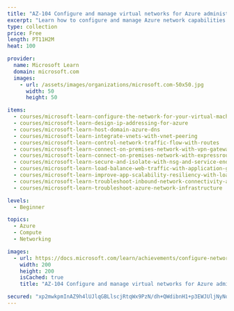 ```yaml
---
title: "AZ-104 Configure and manage virtual networks for Azure administrators"
excerpt: "Learn how to configure and manage Azure network capabilities like connectivity services, application protection, application delivery, and network monitoring services. This learning path helps prepare you for Exam AZ-104: Microsoft Azure Administrator."
type: collection
price: Free
length: PT11H2M
heat: 100

provider:
  name: Microsoft Learn
  domain: microsoft.com
  images:
    - url: /assets/images/organizations/microsoft.com-50x50.jpg
      width: 50
      height: 50

items:
  - courses/microsoft-learn-configure-the-network-for-your-virtual-machines
  - courses/microsoft-learn-design-ip-addressing-for-azure
  - courses/microsoft-learn-host-domain-azure-dns
  - courses/microsoft-learn-integrate-vnets-with-vnet-peering
  - courses/microsoft-learn-control-network-traffic-flow-with-routes
  - courses/microsoft-learn-connect-on-premises-network-with-vpn-gateway
  - courses/microsoft-learn-connect-on-premises-network-with-expressroute
  - courses/microsoft-learn-secure-and-isolate-with-nsg-and-service-endpoints
  - courses/microsoft-learn-load-balance-web-traffic-with-application-gateway
  - courses/microsoft-learn-improve-app-scalability-resiliency-with-load-balancer
  - courses/microsoft-learn-troubleshoot-inbound-network-connectivity-azure-load-balancer
  - courses/microsoft-learn-troubleshoot-azure-network-infrastructure

levels:
  - Beginner

topics:
  - Azure
  - Compute
  - Networking

images:
  - url: https://docs.microsoft.com/learn/achievements/configure-network-for-azure-virtual-machines-social.png
    width: 200
    height: 200
    isCached: true
    title: "AZ-104 Configure and manage virtual networks for Azure administrators"

secured: "xp2mwkpmInAZ9h4lUJlqGBLlscjRtqWx9PzN/dh+QWdibnH1+p3EWJUljNyNqs278BIrMieaXagk+fKFalCCl3tF/WVtzHVAF7ovSgIw4LHllXRhbyBSsmhcSlNeekLC1svd9yPPv/Rxz2ppKYvZakFdCNHqBVOxj1W/qd/zcCnAACDfbC5VhzOQrMRS8s4hYiPUd3E7VJsszSU7Y3Nj9Cl8lw/kg7E9GtoWUklgDKXpX6cempCwH1LYY1N8D5FWTpo17MpId812wYxqq0gRSroIAhTduYVrPj3nK01hRi5YsQ6CWfGhHzaaELM1KdSOBPbkWWTKMxt3fV6Qrqyv4A==;MSkPWCZxV6X8TYDjH6uFHA=="
---
```



